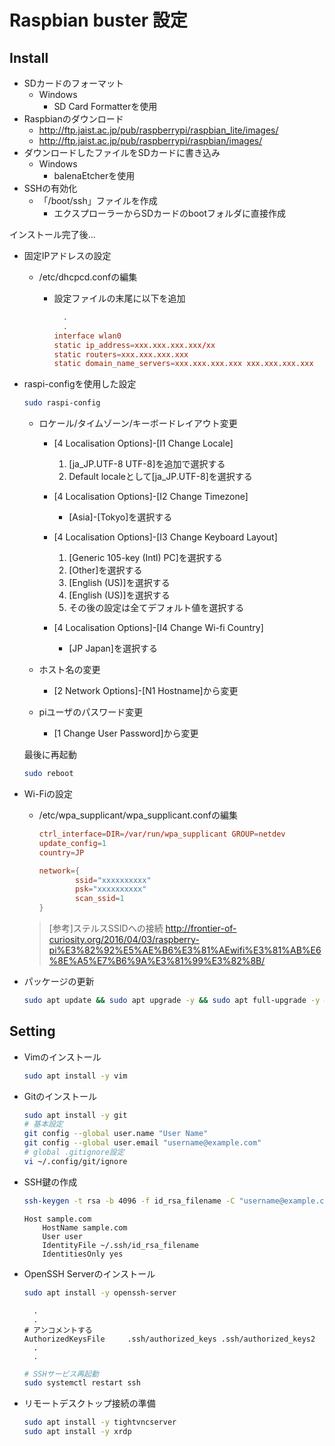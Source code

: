# Raspbian buster 設定

## Install

- SDカードのフォーマット
  - Windows
    - SD Card Formatterを使用
- Raspbianのダウンロード
  - <http://ftp.jaist.ac.jp/pub/raspberrypi/raspbian_lite/images/>
  - <http://ftp.jaist.ac.jp/pub/raspberrypi/raspbian/images/>
- ダウンロードしたファイルをSDカードに書き込み
  - Windows
    - balenaEtcherを使用
- SSHの有効化
  - 「/boot/ssh」ファイルを作成
    - エクスプローラーからSDカードのbootフォルダに直接作成

インストール完了後...

- 固定IPアドレスの設定
  - /etc/dhcpcd.confの編集
    - 設定ファイルの末尾に以下を追加

      ```conf:/etc/dhcpcd.conf
        .
        .
      interface wlan0
      static ip_address=xxx.xxx.xxx.xxx/xx
      static routers=xxx.xxx.xxx.xxx
      static domain_name_servers=xxx.xxx.xxx.xxx xxx.xxx.xxx.xxx
      ```

- raspi-configを使用した設定

  ```sh
  sudo raspi-config
  ```

  - ロケール/タイムゾーン/キーボードレイアウト変更
    - [4 Localisation Options]-[I1 Change Locale]
      1. [ja_JP.UTF-8 UTF-8]を追加で選択する
      2. Default localeとして[ja_JP.UTF-8]を選択する

    - [4 Localisation Options]-[I2 Change Timezone]
      - [Asia]-[Tokyo]を選択する

    - [4 Localisation Options]-[I3 Change Keyboard Layout]
      1. [Generic 105-key (Intl) PC]を選択する
      2. [Other]を選択する
      3. [English (US)]を選択する
      4. [English (US)]を選択する
      5. その後の設定は全てデフォルト値を選択する

    - [4 Localisation Options]-[I4 Change Wi-fi Country]
      - [JP Japan]を選択する

  - ホスト名の変更
    - [2 Network Options]-[N1 Hostname]から変更
  - piユーザのパスワード変更
    - [1 Change User Password]から変更

  最後に再起動

  ```sh
  sudo reboot
  ```

- Wi-Fiの設定
  - /etc/wpa_supplicant/wpa_supplicant.confの編集

    ```conf:/etc/wpa_supplicant/wpa_supplicant.conf
    ctrl_interface=DIR=/var/run/wpa_supplicant GROUP=netdev
    update_config=1
    country=JP

    network={
            ssid="xxxxxxxxxx"
            psk="xxxxxxxxxx"
            scan_ssid=1
    }
    ```

  > [参考]ステルスSSIDへの接続
  > <http://frontier-of-curiosity.org/2016/04/03/raspberry-pi%E3%82%92%E5%AE%B6%E3%81%AEwifi%E3%81%AB%E6%8E%A5%E7%B6%9A%E3%81%99%E3%82%8B/>

- パッケージの更新

  ```sh
  sudo apt update && sudo apt upgrade -y && sudo apt full-upgrade -y && sudo apt autoremove -y && sudo apt autoclean -y
  ```

## Setting

- Vimのインストール

  ```sh
  sudo apt install -y vim
  ```

- Gitのインストール

  ```sh
  sudo apt install -y git
  # 基本設定
  git config --global user.name "User Name"
  git config --global user.email "username@example.com"
  # global .gitignore設定
  vi ~/.config/git/ignore
  ```

- SSH鍵の作成

  ```sh
  ssh-keygen -t rsa -b 4096 -f id_rsa_filename -C "username@example.com"
  ```

  ```config:~/.ssh/config
  Host sample.com
      HostName sample.com
      User user
      IdentityFile ~/.ssh/id_rsa_filename
      IdentitiesOnly yes
  ```

- OpenSSH Serverのインストール

  ```sh
  sudo apt install -y openssh-server
  ```

  ```config:/etc/ssh/sshd_config
    .
    .
  # アンコメントする
  AuthorizedKeysFile     .ssh/authorized_keys .ssh/authorized_keys2
    .
    .
  ```

  ```sh
  # SSHサービス再起動
  sudo systemctl restart ssh
  ```

- リモートデスクトップ接続の準備

  ```sh
  sudo apt install -y tightvncserver
  sudo apt install -y xrdp
  ```
